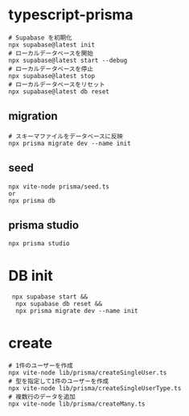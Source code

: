 # typescript-prisma

```shell
# Supabase を初期化
npx supabase@latest init
# ローカルデータベースを開始
npx supabase@latest start --debug
# ローカルデータベースを停止
npx supabase@latest stop
# ローカルデータベースをリセット
npx supabase@latest db reset
```

## migration

```shell
# スキーマファイルをデータベースに反映
npx prisma migrate dev --name init
```

## seed

```shell
npx vite-node prisma/seed.ts
or
npx prisma db
```

## prisma studio

```shell
npx prisma studio
```

# DB init

```shell
 npx supabase start &&
  npx supabase db reset &&
  npx prisma migrate dev --name init
```

# create

```shell
# 1件のユーザーを作成
npx vite-node lib/prisma/createSingleUser.ts
# 型を指定して1件のユーザーを作成
npx vite-node lib/prisma/createSingleUserType.ts
# 複数行のデータを追加
npx vite-node lib/prisma/createMany.ts
```
